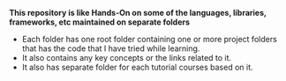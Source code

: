 **This repository is like Hands-On on some of the languages, libraries, frameworks, etc maintained on separate folders**

- Each folder has one root folder containing one or more project folders that has the code that I have tried while learning. 
- It also contains any key concepts  or the links related to it.
- It also has separate folder for each tutorial courses based on it.